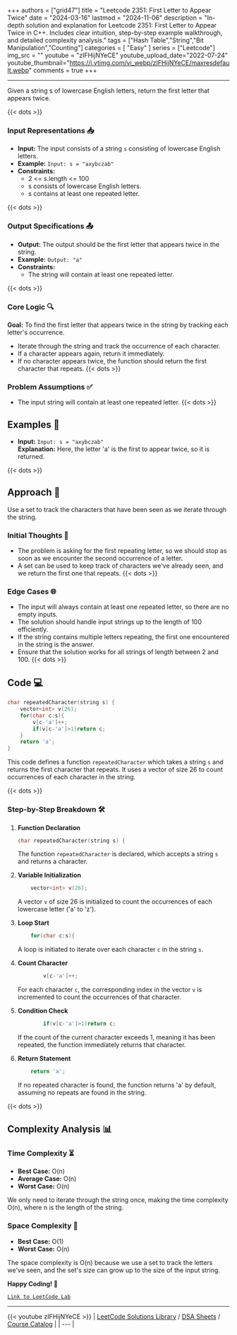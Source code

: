 
+++
authors = ["grid47"]
title = "Leetcode 2351: First Letter to Appear Twice"
date = "2024-03-16"
lastmod = "2024-11-06"
description = "In-depth solution and explanation for Leetcode 2351: First Letter to Appear Twice in C++. Includes clear intuition, step-by-step example walkthrough, and detailed complexity analysis."
tags = ["Hash Table","String","Bit Manipulation","Counting"]
categories = [
    "Easy"
]
series = ["Leetcode"]
img_src = ""
youtube = "zIFHijNYeCE"
youtube_upload_date="2022-07-24"
youtube_thumbnail="https://i.ytimg.com/vi_webp/zIFHijNYeCE/maxresdefault.webp"
comments = true
+++



---
Given a string s of lowercase English letters, return the first letter that appears twice.
<!--more-->
{{< dots >}}
### Input Representations 📥
- **Input:** The input consists of a string `s` consisting of lowercase English letters.
- **Example:** `Input: s = "axybczab"`
- **Constraints:**
	- 2 <= s.length <= 100
	- s consists of lowercase English letters.
	- s contains at least one repeated letter.

{{< dots >}}
### Output Specifications 📤
- **Output:** The output should be the first letter that appears twice in the string.
- **Example:** `Output: "a"`
- **Constraints:**
	- The string will contain at least one repeated letter.

{{< dots >}}
### Core Logic 🔍
**Goal:** To find the first letter that appears twice in the string by tracking each letter's occurrence.

- Iterate through the string and track the occurrence of each character.
- If a character appears again, return it immediately.
- If no character appears twice, the function should return the first character that repeats.
{{< dots >}}
### Problem Assumptions ✅
- The input string will contain at least one repeated letter.
{{< dots >}}
## Examples 🧩
- **Input:** `Input: s = "axybczab"`  \
  **Explanation:** Here, the letter 'a' is the first to appear twice, so it is returned.

{{< dots >}}
## Approach 🚀
Use a set to track the characters that have been seen as we iterate through the string.

### Initial Thoughts 💭
- The problem is asking for the first repeating letter, so we should stop as soon as we encounter the second occurrence of a letter.
- A set can be used to keep track of characters we've already seen, and we return the first one that repeats.
{{< dots >}}
### Edge Cases 🌐
- The input will always contain at least one repeated letter, so there are no empty inputs.
- The solution should handle input strings up to the length of 100 efficiently.
- If the string contains multiple letters repeating, the first one encountered in the string is the answer.
- Ensure that the solution works for all strings of length between 2 and 100.
{{< dots >}}
## Code 💻
```cpp
char repeatedCharacter(string s) {
    vector<int> v(26);
    for(char c:s){
        v[c-'a']++;
        if(v[c-'a']>1)return c;
    }
    return 'a';
}
```

This code defines a function `repeatedCharacter` which takes a string `s` and returns the first character that repeats. It uses a vector of size 26 to count occurrences of each character in the string.

{{< dots >}}
### Step-by-Step Breakdown 🛠️
1. **Function Declaration**
	```cpp
	char repeatedCharacter(string s) {
	```
	The function `repeatedCharacter` is declared, which accepts a string `s` and returns a character.

2. **Variable Initialization**
	```cpp
	    vector<int> v(26);
	```
	A vector `v` of size 26 is initialized to count the occurrences of each lowercase letter ('a' to 'z').

3. **Loop Start**
	```cpp
	    for(char c:s){
	```
	A loop is initiated to iterate over each character `c` in the string `s`.

4. **Count Character**
	```cpp
	        v[c-'a']++;
	```
	For each character `c`, the corresponding index in the vector `v` is incremented to count the occurrences of that character.

5. **Condition Check**
	```cpp
	        if(v[c-'a']>1)return c;
	```
	If the count of the current character exceeds 1, meaning it has been repeated, the function immediately returns that character.

6. **Return Statement**
	```cpp
	    return 'a';
	```
	If no repeated character is found, the function returns 'a' by default, assuming no repeats are found in the string.

{{< dots >}}
## Complexity Analysis 📊
### Time Complexity ⏳
- **Best Case:** O(n)
- **Average Case:** O(n)
- **Worst Case:** O(n)

We only need to iterate through the string once, making the time complexity O(n), where n is the length of the string.

### Space Complexity 💾
- **Best Case:** O(1)
- **Worst Case:** O(n)

The space complexity is O(n) because we use a set to track the letters we've seen, and the set's size can grow up to the size of the input string.

**Happy Coding! 🎉**


[`Link to LeetCode Lab`](https://leetcode.com/problems/first-letter-to-appear-twice/description/)

---
{{< youtube zIFHijNYeCE >}}
| [LeetCode Solutions Library](https://grid47.xyz/leetcode/) / [DSA Sheets](https://grid47.xyz/sheets/) / [Course Catalog](https://grid47.xyz/courses/) |
| --- |
